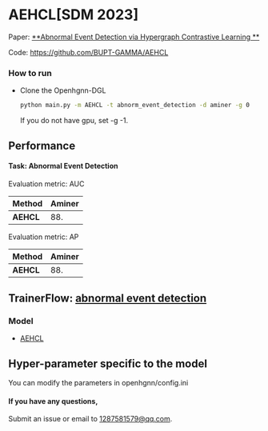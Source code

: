 # AEHCL[SDM 2023]

Paper: [**Abnormal Event Detection via Hypergraph Contrastive Learning
**](http://www.shichuan.org/doc/145.pdf)

Code: https://github.com/BUPT-GAMMA/AEHCL

### How to run

- Clone the Openhgnn-DGL

  ```bash
  python main.py -m AEHCL -t abnorm_event_detection -d aminer -g 0
  ```
  
  If you do not have gpu, set -g -1.

## Performance

#### Task: Abnormal Event Detection

Evaluation metric: AUC

| Method    | Aminer |
|-----------|--------|
| **AEHCL** | 88.    |

Evaluation metric: AP

| Method    | Aminer |
|-----------|--------|
| **AEHCL** | 88.    |

## TrainerFlow: [abnormal event detection](../../trainerflow/AbnormEventDetection.py)

### Model

- [AEHCL](https://github.com/BUPT-GAMMA/AEHCL/tree/main)

## Hyper-parameter specific to the model

  You can modify the parameters in openhgnn/config.ini

#### If you have any questions,

  Submit an issue or email to [1287581579@qq.com](mailto:1287581579@qq.com).